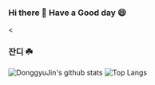 ### Hi there 👋 Have a Good day 😄

<
### 잔디 ☘️
![DonggyuJin's github stats](https://github-readme-stats.vercel.app/api?username=DonggyuJin&include_orgs=true&show_icons=true&theme=tokyonight)
![Top Langs](https://github-readme-stats.vercel.app/api/top-langs/?username=DonggyuJin&layout=compact&theme=tokyonight)
